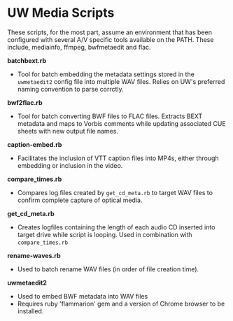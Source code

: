 # UW Media Scripts

These scripts, for the most part, assume an environment that has been configured with several A/V specific tools available on the PATH. These include, mediainfo, ffmpeg, bwfmetaedit and flac.

**batchbext.rb**
  - Tool for batch embedding the metadata settings stored in the `uwmetaedit2` config file into multiple WAV files. Relies on UW's preferred naming convention to parse corrctly.
  
**bwf2flac.rb**
   - Tool for batch converting BWF files to FLAC files. Extracts BEXT metadata and maps to Vorbis comments while updating associated CUE sheets with new output file names.
 
**caption-embed.rb**
  - Facilitates the inclusion of VTT caption files into MP4s, either through embedding or inclusion in the video.

**compare_times.rb** 
  - Compares log files created by `get_cd_meta.rb` to target WAV files to confirm complete capture of optical media.

**get_cd_meta.rb** 
  - Creates logfiles containing the length of each audio CD inserted into target drive while script is looping. Used in combination with `compare_times.rb`

**rename-waves.rb**
  - Used to batch rename WAV files (in order of file creation time).

**uwmetaedit2**
  - Used to embed BWF metadata into WAV files
  - Requires ruby 'flammarion' gem and a version of Chrome browser to be installed.
